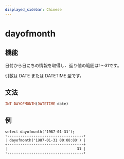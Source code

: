 ```yaml
---
displayed_sidebar: Chinese
---
```


# dayofmonth

## 機能

日付から日にちの情報を取得し、返り値の範囲は1〜31です。

引数は DATE または DATETIME 型です。

## 文法

```Haskell
INT DAYOFMONTH(DATETIME date)
```

## 例

```Plain Text
select dayofmonth('1987-01-31');
+-----------------------------------+
| dayofmonth('1987-01-31 00:00:00') |
+-----------------------------------+
|                                31 |
+-----------------------------------+
```
